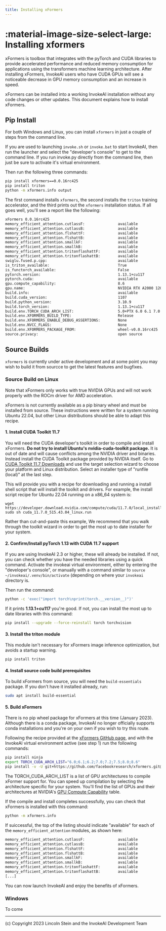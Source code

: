 ```yaml
---
title: Installing xFormers
---
```


# :material-image-size-select-large: Installing xformers

xFormers is toolbox that integrates with the pyTorch and CUDA libraries to
provide accelerated performance and reduced memory consumption for applications
using the transformers machine learning architecture. After installing xFormers,
InvokeAI users who have CUDA GPUs will see a noticeable decrease in GPU memory
consumption and an increase in speed.

xFormers can be installed into a working InvokeAI installation without any code
changes or other updates. This document explains how to install xFormers.

## Pip Install

For both Windows and Linux, you can install `xformers` in just a couple of steps
from the command line.

If you are used to launching `invoke.sh` or `invoke.bat` to start InvokeAI, then
run the launcher and select the "developer's console" to get to the command
line. If you run invoke.py directly from the command line, then just be sure to
activate it's virtual environment.

Then run the following three commands:

```sh
pip install xformers==0.0.16rc425
pip install triton
python -m xformers.info output
```

The first command installs `xformers`, the second installs the `triton` training
accelerator, and the third prints out the `xformers` installation status. If all
goes well, you'll see a report like the following:

```sh
xFormers 0.0.16rc425
memory_efficient_attention.cutlassF:               available
memory_efficient_attention.cutlassB:               available
memory_efficient_attention.flshattF:               available
memory_efficient_attention.flshattB:               available
memory_efficient_attention.smallkF:                available
memory_efficient_attention.smallkB:                available
memory_efficient_attention.tritonflashattF:        available
memory_efficient_attention.tritonflashattB:        available
swiglu.fused.p.cpp:                                available
is_triton_available:                               True
is_functorch_available:                            False
pytorch.version:                                   1.13.1+cu117
pytorch.cuda:                                      available
gpu.compute_capability:                            8.6
gpu.name:                                          NVIDIA RTX A2000 12GB
build.info:                                        available
build.cuda_version:                                1107
build.python_version:                              3.10.9
build.torch_version:                               1.13.1+cu117
build.env.TORCH_CUDA_ARCH_LIST:                    5.0+PTX 6.0 6.1 7.0 7.5 8.0 8.6
build.env.XFORMERS_BUILD_TYPE:                     Release
build.env.XFORMERS_ENABLE_DEBUG_ASSERTIONS:        None
build.env.NVCC_FLAGS:                              None
build.env.XFORMERS_PACKAGE_FROM:                   wheel-v0.0.16rc425
source.privacy:                                    open source
```

## Source Builds

`xformers` is currently under active development and at some point you may wish
to build it from sourcce to get the latest features and bugfixes.

### Source Build on Linux

Note that xFormers only works with true NVIDIA GPUs and will not work properly
with the ROCm driver for AMD acceleration.

xFormers is not currently available as a pip binary wheel and must be installed
from source. These instructions were written for a system running Ubuntu 22.04,
but other Linux distributions should be able to adapt this recipe.

#### 1. Install CUDA Toolkit 11.7

You will need the CUDA developer's toolkit in order to compile and install
xFormers. **Do not try to install Ubuntu's nvidia-cuda-toolkit package.** It is
out of date and will cause conflicts among the NVIDIA driver and binaries.
Instead install the CUDA Toolkit package provided by NVIDIA itself. Go to
[CUDA Toolkit 11.7 Downloads](https://developer.nvidia.com/cuda-11-7-0-download-archive)
and use the target selection wizard to choose your platform and Linux
distribution. Select an installer type of "runfile (local)" at the last step.

This will provide you with a recipe for downloading and running a install shell
script that will install the toolkit and drivers. For example, the install
script recipe for Ubuntu 22.04 running on a x86_64 system is:

```
wget https://developer.download.nvidia.com/compute/cuda/11.7.0/local_installers/cuda_11.7.0_515.43.04_linux.run
sudo sh cuda_11.7.0_515.43.04_linux.run
```

Rather than cut-and-paste this example, We recommend that you walk through the
toolkit wizard in order to get the most up to date installer for your system.

#### 2. Confirm/Install pyTorch 1.13 with CUDA 11.7 support

If you are using InvokeAI 2.3 or higher, these will already be installed. If
not, you can check whether you have the needed libraries using a quick command.
Activate the invokeai virtual environment, either by entering the "developer's
console", or manually with a command similar to
`source ~/invokeai/.venv/bin/activate` (depending on where your `invokeai`
directory is.

Then run the command:

```sh
python -c 'exec("import torch\nprint(torch.__version__)")'
```

If it prints **1.13.1+cu117** you're good. If not, you can install the most up
to date libraries with this command:

```sh
pip install --upgrade --force-reinstall torch torchvision
```

#### 3. Install the triton module

This module isn't necessary for xFormers image inference optimization, but
avoids a startup warning.

```sh
pip install triton
```

#### 4. Install source code build prerequisites

To build xFormers from source, you will need the `build-essentials` package. If
you don't have it installed already, run:

```sh
sudo apt install build-essential
```

#### 5. Build xFormers

There is no pip wheel package for xFormers at this time (January 2023). Although
there is a conda package, InvokeAI no longer officially supports conda
installations and you're on your own if you wish to try this route.

Following the recipe provided at the
[xFormers GitHub page](https://github.com/facebookresearch/xformers), and with
the InvokeAI virtual environment active (see step 1) run the following commands:

```sh
pip install ninja
export TORCH_CUDA_ARCH_LIST="6.0;6.1;6.2;7.0;7.2;7.5;8.0;8.6"
pip install -v -U git+https://github.com/facebookresearch/xformers.git@main#egg=xformers
```

The TORCH_CUDA_ARCH_LIST is a list of GPU architectures to compile xFormer
support for. You can speed up compilation by selecting the architecture specific
for your system. You'll find the list of GPUs and their architectures at
NVIDIA's [GPU Compute Capability](https://developer.nvidia.com/cuda-gpus) table.

If the compile and install completes successfully, you can check that xFormers
is installed with this command:

```sh
python -m xformers.info
```

If suiccessful, the top of the listing should indicate "available" for each of
the `memory_efficient_attention` modules, as shown here:

```sh
memory_efficient_attention.cutlassF:               available
memory_efficient_attention.cutlassB:               available
memory_efficient_attention.flshattF:               available
memory_efficient_attention.flshattB:               available
memory_efficient_attention.smallkF:                available
memory_efficient_attention.smallkB:                available
memory_efficient_attention.tritonflashattF:        available
memory_efficient_attention.tritonflashattB:        available
[...]
```

You can now launch InvokeAI and enjoy the benefits of xFormers.

### Windows

To come

---

(c) Copyright 2023 Lincoln Stein and the InvokeAI Development Team
